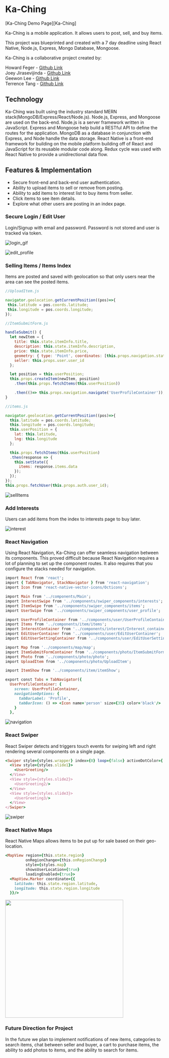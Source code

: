 # Ka-Ching

[Ka-Ching Demo Page][Ka-Ching]


Ka-Ching is a mobile application. It allows users to post, sell, and buy items.

This project was blueprinted and created with a 7 day deadline using React Native, Node.js, Express, Mongo Database, Mongoose.

Ka-Ching is a collaborative project created by:

Howard Feger - [Github Link](https://github.com/hfeger4)  
Joey Jirasevijinda - [Github Link](https://github.com/joeyjira)  
Geewon Lee - [Github Link](https://github.com/gwlee1991)  
Terrence Tang - [Github Link](https://github.com/Ttang8)  

## Technology

Ka-Ching was built using the industry standard MERN stack(MongoDB/Express/React/Node.js).  Node.js, Express, and Mongoose are used on the back-end. Node.js is a server framework written in JavaScript. Express and Mongoose help build a RESTful API to define the routes for the application. MongoDB as a database in conjunction with Express, and Node handle the data storage. React Native is a front-end framework for building on the mobile platform building off of React and JavaScript for its reusable modular code along. Redux cycle was used with React Native to provide a unidirectional data flow.

## Features & Implementation

- Secure front-end and back-end user authentication.
- Ability to upload items to sell or remove from posting.
- Ability to add items to interest list to buy items from seller.
- Click items to see item details.
- Explore what other users are posting in an index page.

### Secure Login / Edit User

Login/Signup with email and password. Password is not stored and user is tracked via token.

![login_gif](./docs/img/Login_gif.gif)

![edit_profile](./docs/img/edit_profile.gif)


### Selling Items / Items Index

Items are posted and saved with geolocation so that only users near the area can see the posted items.

```JavaScript
//UploadItem.js

navigator.geolocation.getCurrentPosition((pos)=>{
 this.latitude = pos.coords.latitude;
 this.longitude = pos.coords.longitude;
});

//ItemSubmitForm.js

handleSubmit() {
  let newItem = {
    title: this.state.itemInfo.title,
    description: this.state.itemInfo.description,
    price: this.state.itemInfo.price,
    geometry: { type: 'Point', coordinates: [this.props.navigation.state.params.itemInfo.region.longitude, this.props.navigation.state.params.itemInfo.region.latitude]},
    seller: this.props.user.user_id
  };

  let position = this.userPosition;
  this.props.createItem(newItem, position)
    .then(this.props.fetchItems(this.userPosition))

    .then(()=> this.props.navigation.navigate('UserProfileContainer'));
}

//items.js

navigator.geolocation.getCurrentPosition((pos)=>{
  this.latitude = pos.coords.latitude;
  this.longitude = pos.coords.longitude;
  this.userPosition = {
    lat: this.latitude,
    lng: this.longitude
  };

  this.props.fetchItems(this.userPosition)
  .then(response => {
    this.setState({
      items: response.items.data
    });
  });
});
this.props.fetchUser(this.props.auth.user_id);

```

![sellItems](./docs/img/sell_item_gif.gif)

### Add Interests

Users can add items from the index to interests page to buy later.

![interest](./docs/img/addinterest_gif.gif)


### React Navigation
Using React Navigation, Ka-Ching can offer seamless navigation between its components. This proved difficult because React Navigation requires a lot of planning to set up the component routes. It also requires that you configure the stacks needed for navigation. 
```ruby
import React from 'react';
import { TabNavigator, StackNavigator } from 'react-navigation';
import Icon from 'react-native-vector-icons/Octicons';

import Main from '../components/Main';
import InterestSwipe from '../components/swiper_components/interests';
import ItemSwipe from '../components/swiper_components/items';
import UserSwipe from '../components/swiper_components/user_profile';

import UserProfileContainer from '../components/user/UserProfileContainer';
import Items from '../components/item/items';
import InterestContainer from '../components/interest/Interest_container';
import EditUserContainer from '../components/user/EditUserContainer';
import EditUserSettingContainer from '../components/user/EditUserSettingContainer';

import Map from '../components/map/map';
import ItemSubmitFormContainer from '../components/photo/ItemSubmitFormContainer';
import Photo from '../components/photo/photo';
import UploadItem from '../components/photo/UploadItem';

import ItemShow from '../components/item/itemShow';

export const Tabs = TabNavigator({
  UserProfileContainer: {
    screen: UserProfileContainer,
    navigationOptions: {
      tabBarLabel: 'Profile',
      tabBarIcon: () => <Icon name='person' size={35} color='black'/>
    }
  },
```

![navigation](./docs/img/navigate_gif.gif)

### React Swiper
React Swiper detects and triggers touch events for swiping left and right rendering several components on a single page.
```ruby
<Swiper style={styles.wrapper} index={0} loop={false} activeDotColor={'white'} showsButtons={false}>
  <View style={styles.slide1}>
    <UserGreeting/>
  </View>
  <View style={styles.slide2}>
    <UserGreeting2/>
  </View>
  <View style={styles.slide3}>
    <UserGreeting3/>
  </View>
</Swiper>
```

![swiper](./docs/img/swiper.gif)

### React Native Maps
React Native Maps allows items to be put up for sale based on their geo-location.
```ruby
<MapView region={this.state.region}
         onRegionChange={this.onRegionChange}
         style={styles.map}
         showsUserLocation={true}
         loadingEnabled={true}>
  <MapView.Marker coordinate={{
    latitude: this.state.region.latitude,
    longitude: this.state.region.longitude
  }}/>
```
<img src="./auth-master/pictures/location.png" width="375">

### Future Direction for Project
In the future we plan to implement notifications of new items, categories to search items, chat between seller and buyer, a cart to purchase items, the ability to add photos to items, and the ability to search for items.
